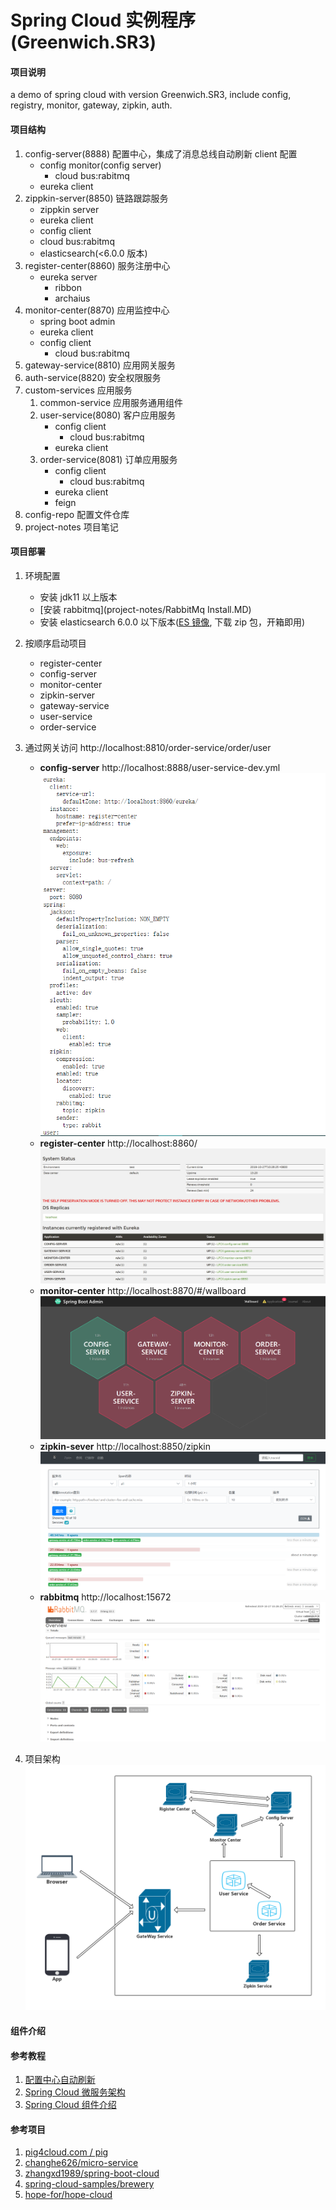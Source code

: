 Spring Cloud 实例程序(Greenwich.SR3)
===

#### 项目说明
a demo of spring cloud with version Greenwich.SR3, include config, registry, monitor, gateway, zipkin, auth.

#### 项目结构
1. config-server(8888) 配置中心，集成了消息总线自动刷新 client 配置
    - config monitor(config server)
        - cloud bus:rabitmq
    - eureka client
2. zippkin-server(8850) 链路跟踪服务
    - zippkin server
    - eureka client
    - config client
    - cloud bus:rabitmq
    - elasticsearch(<6.0.0 版本)
3. register-center(8860) 服务注册中心
    - eureka server
      - ribbon
      - archaius
4. monitor-center(8870) 应用监控中心
    - spring boot admin
    - eureka client
    - config client
        - cloud bus:rabitmq
5. gateway-service(8810) 应用网关服务
6. auth-service(8820) 安全权限服务
7. custom-services 应用服务
    1. common-service 应用服务通用组件
    2. user-service(8080) 客户应用服务
       - config client
           - cloud bus:rabitmq
       - eureka client
    3. order-service(8081) 订单应用服务
       - config client
           - cloud bus:rabitmq
       - eureka client
       - feign
8. config-repo 配置文件仓库
9. project-notes 项目笔记

    
#### 项目部署
1. 环境配置
    - 安装 jdk11 以上版本
    - [安装 rabbitmq](project-notes/RabbitMq Install.MD) 
    - 安装 elasticsearch 6.0.0 以下版本([ES 镜像](https://thans.cn/mirror/elasticsearch.html), 下载 zip 包，开箱即用) 
2. 按顺序启动项目
    - register-center
    - config-server
    - monitor-center
    - zipkin-server
    - gateway-service
    - user-service
    - order-service
3. 通过网关访问 http://localhost:8810/order-service/order/user
    - **config-server** http://localhost:8888/user-service-dev.yml
    ![config-server](project-notes/resources/config-server-show.png)
    - **register-center** http://localhost:8860/
    ![register-center](project-notes/resources/register-center-show.jpg)
    - **monitor-center** http://localhost:8870/#/wallboard
    ![monitor-center](project-notes/resources/monitor-center-show.png)
    - **zipkin-sever** http://localhost:8850/zipkin
    ![zipkin-sever](project-notes/resources/zipkin-server-show.png)
    - **rabbitmq** http://localhost:15672
    ![rabbitmq](project-notes/resources/rabbitmq-show.png)

2. 项目架构
![Architecture](project-notes/resources/architecture.png)

#### 组件介绍

#### 参考教程
1. [配置中心自动刷新](https://blog.csdn.net/wtdm_160604/article/details/83720391)
2. [Spring Cloud 微服务架构](https://www.cnblogs.com/edisonchou/p/java_spring_cloud_foundation_sample_list.html)
3. [Spring Cloud 组件介绍](https://www.jianshu.com/p/d5a69eecbfb2)                     

#### 参考项目
1. [pig4cloud.com / pig](https://gitee.com/log4j/pig)
2. [changhe626/micro-service](https://github.com/changhe626/micro-service)
3. [zhangxd1989/spring-boot-cloud](https://github.com/zhangxd1989/spring-boot-cloud)
4. [spring-cloud-samples/brewery](https://github.com/spring-cloud-samples/brewery)
5. [hope-for/hope-cloud](https://github.com/hope-for/hope-cloud)





